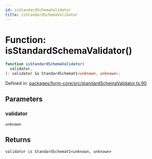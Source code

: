 ```yaml
---
id: isStandardSchemaValidator
title: isStandardSchemaValidator
---
```


<!-- DO NOT EDIT: this page is autogenerated from the type comments -->

# Function: isStandardSchemaValidator()

```ts
function isStandardSchemaValidator(
  validator,
): validator is StandardSchemaV1<unknown, unknown>;
```

Defined in: [packages/form-core/src/standardSchemaValidator.ts:90](https://github.com/TanStack/form/blob/main/packages/form-core/src/standardSchemaValidator.ts#L90)

## Parameters

### validator

`unknown`

## Returns

`validator is StandardSchemaV1<unknown, unknown>`
